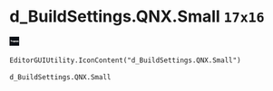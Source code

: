 # d_BuildSettings.QNX.Small `17x16`
<img src="/img/d_BuildSettings.QNX.Small.png" width=17 height=16>

``` CSharp
EditorGUIUtility.IconContent("d_BuildSettings.QNX.Small")
```
```
d_BuildSettings.QNX.Small
```
